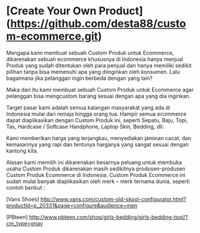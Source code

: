[Create Your Own Product] (https://github.com/desta88/custom-ecommerce.git)
==========================================

Mengapa kami membuat sebuah Custom Produk untuk Ecommerce, dikarenakan sebuah ecommerce khususnya di Indonesia hanya menjual Produk yang sudah ditentukan oleh para penjual dan hanya memiliki sedikit pilihan tanpa bisa memenuhi apa yang diinginkan oleh konsumen. Lalu bagaimana jika pelanggan ingin berbeda dengan yang lain? 

Maka dari itu kami membuat sebuah Custom Produk untuk Ecommerce agar pelanggan bisa mengcustom barang sesuai dengan apa yang dia inginkan.

Target pasar kami adalah semua kalangan masyarakat yang ada di Indonesia mulai dari remaja hingga orang tua. Hampir semua ecommerce dapat diaplikasikan dengan Custom Produk ini, seperti Sepatu, Baju, Topi, Tas, Hardcase / Softcase Handphone, Laptop Skin, Bedding, dll. 

Kami memberikan harga yang terjangkau, menyediakan jaminan cacat, dan kemasannya yang  rapi dan tentunya harganya yang sangat sesuai dengan kantong kita.

Alasan kami memilih ini dikarenakan besarnya peluang untuk membuka usaha Custom Produk dikarenakan masih sedikitnya produsen-produsen Custom Produk Ecommerce di Indonesia. Custom Produk Ecommerce ini sudah mulai banyak diaplikasikan oleh merk – merk ternama dunia, seperti contoh berikut :

[Vans Shoes] http://www.vans.com/custom-old-skool-configurator.html?productId=p_20331&page=configure&audience=men

[PBteen] http://www.pbteen.com/shop/girls-bedding/girls-bedding-tool/?cm_type=gnav
